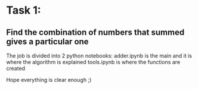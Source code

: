 # Task 1:  
## Find the combination of numbers that summed gives a particular one
The job is divided into 2 python notebooks:
adder.ipynb is the main and it is where the algorithm is explained
tools.ipynb is where the functions are created

Hope everything is clear enough ;)
